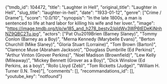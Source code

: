 {"tmdb_id": 104472, "title": "Laughter in Hell", "original_title": "Laughter in Hell", "slug_title": "laughter-in-hell", "date": "1933-01-12", "genre": ["Crime / Drame"], "score": "0.0/10", "synopsis": "In the late 1800s, a man is sentenced to life at hard labor for killing his wife and her lover.", "image": "https://image.tmdb.org/t/p/w185_and_h278_bestv2/pldWv3WP6tEDeKiNnhNZ9QBC2Tu.jpg", "actors": ["Pat O\u2019Brien (Barney Slaney)", "Tommy Conlon (Barney as a Boy)", "Merna Kennedy (Marybelle Evans)", "Berton Churchill (Mike Slaney)", "Gloria Stuart (Lorraine)", "Tom Brown (Barton)", "Clarence Muse (Abraham Jackson)", "Douglass Dumbrille (Ed Perkins)", "Arthur Vinton (Grover Perkins)", "Noel Madison (Brownfield)", "Lew Kelly (Mileaway)", "Mickey Bennett (Grover as a Boy)", "Dick Winslow (Ed Perkins, as a boy)", "Rollo Lloyd (Zeb)", "Tom Ricketts (Judge)", "William H. Turner (I.N. Tree)"], "comments": [], "recommandations_id": [], "youtube_key": "notfound"}